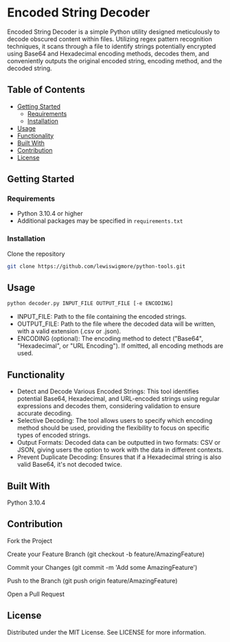 # Encoded String Decoder

Encoded String Decoder is a simple Python utility designed meticulously to decode obscured content within files. Utilizing regex pattern recognition techniques, it scans through a file to identify strings potentially encrypted using Base64 and Hexadecimal encoding methods, decodes them, and conveniently outputs the original encoded string, encoding method, and the decoded string.

## Table of Contents

- [Getting Started](#getting-started)
  - [Requirements](#requirements)
  - [Installation](#installation)
- [Usage](#usage)
- [Functionality](#functionality)
- [Built With](#built-with)
- [Contribution](#contribution)
- [License](#license)

## Getting Started

### Requirements

- Python 3.10.4 or higher
- Additional packages may be specified in `requirements.txt`

### Installation

Clone the repository
   ```sh
  git clone https://github.com/lewiswigmore/python-tools.git
  ```
## Usage
   ```sh
  python decoder.py INPUT_FILE OUTPUT_FILE [-e ENCODING]
  ```
- INPUT_FILE: Path to the file containing the encoded strings.
- OUTPUT_FILE: Path to the file where the decoded data will be written, with a valid extension (.csv or .json).
- ENCODING (optional): The encoding method to detect ("Base64", "Hexadecimal", or "URL Encoding"). If omitted, all encoding methods are used.

## Functionality

- Detect and Decode Various Encoded Strings: This tool identifies potential Base64, Hexadecimal, and URL-encoded strings using regular expressions and decodes them, considering validation to ensure accurate decoding.
- Selective Decoding: The tool allows users to specify which encoding method should be used, providing the flexibility to focus on specific types of encoded strings.
- Output Formats: Decoded data can be outputted in two formats: CSV or JSON, giving users the option to work with the data in different contexts.
- Prevent Duplicate Decoding: Ensures that if a Hexadecimal string is also valid Base64, it\'s not decoded twice.

## Built With

Python 3.10.4

## Contribution

Fork the Project

Create your Feature Branch (git checkout -b feature/AmazingFeature)

Commit your Changes (git commit -m 'Add some AmazingFeature')

Push to the Branch (git push origin feature/AmazingFeature)

Open a Pull Request

## License

Distributed under the MIT License. See LICENSE for more information.

